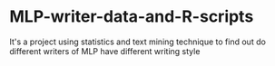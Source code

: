 # MLP-writer-data-and-R-scripts
It's a project using statistics and text mining technique to find out do different writers of MLP have different writing style
